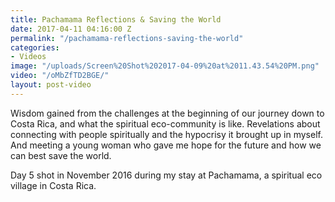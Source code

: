 ```yaml
---
title: Pachamama Reflections & Saving the World
date: 2017-04-11 04:16:00 Z
permalink: "/pachamama-reflections-saving-the-world"
categories:
- Videos
image: "/uploads/Screen%20Shot%202017-04-09%20at%2011.43.54%20PM.png"
video: "/oMbZfTD2BGE/"
layout: post-video
---
```


Wisdom gained from the challenges at the beginning of our journey down to Costa Rica, and what the spiritual eco-community is like. Revelations about connecting with people spiritually and the hypocrisy it brought up in myself. And meeting a young woman who gave me hope for the future and how we can best save the world.

Day 5 shot in November 2016 during my stay at Pachamama, a spiritual eco village in Costa Rica. 